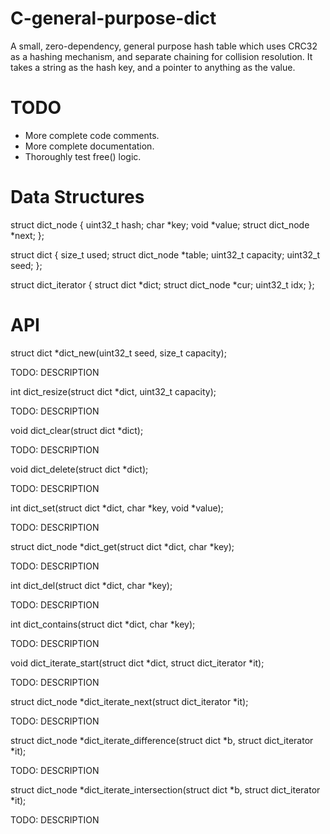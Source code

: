 C-general-purpose-dict
======================

A small, zero-dependency, general purpose hash table which uses CRC32 as a hashing mechanism, and separate chaining for collision resolution. It takes a string as the hash key, and a pointer to anything as the value.

TODO
====

- More complete code comments.
- More complete documentation.
- Thoroughly test free() logic.

Data Structures
===============

struct dict_node {
    uint32_t hash;
    char *key;
    void *value;
    struct dict_node *next;
};

struct dict {
    size_t used;
    struct dict_node *table;
    uint32_t capacity;
    uint32_t seed;
};

struct dict_iterator {
    struct dict *dict;
    struct dict_node *cur;
    uint32_t idx;
};

API
===

struct dict *dict_new(uint32_t seed, size_t capacity);

TODO: DESCRIPTION

int dict_resize(struct dict *dict, uint32_t capacity);

TODO: DESCRIPTION

void dict_clear(struct dict *dict);

TODO: DESCRIPTION

void dict_delete(struct dict *dict);

TODO: DESCRIPTION

int dict_set(struct dict *dict, char *key, void *value);

TODO: DESCRIPTION

struct dict_node *dict_get(struct dict *dict, char *key);

TODO: DESCRIPTION

int dict_del(struct dict *dict, char *key);

TODO: DESCRIPTION

int dict_contains(struct dict *dict, char *key);

TODO: DESCRIPTION

void dict_iterate_start(struct dict *dict, struct dict_iterator *it);

TODO: DESCRIPTION

struct dict_node *dict_iterate_next(struct dict_iterator *it);

TODO: DESCRIPTION

struct dict_node *dict_iterate_difference(struct dict *b, struct dict_iterator *it);

TODO: DESCRIPTION

struct dict_node *dict_iterate_intersection(struct dict *b, struct dict_iterator *it);

TODO: DESCRIPTION
